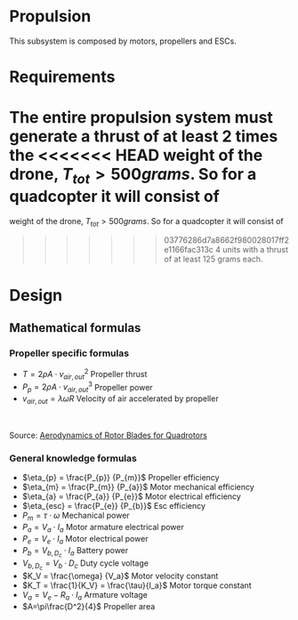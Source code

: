 
# Propulsion

This subsystem is composed by motors, propellers and ESCs.

  

# Requirements

The entire propulsion system must generate a thrust of at least 2 times the
<<<<<<< HEAD
weight of the drone, $T_{tot} > 500 grams$. So for a quadcopter it will consist of
=======
weight of the drone, $T_{tot} > 500 grams$. So for a quadcopter it will consist of
>>>>>>> 03776286d7a8662f980028017ff2e1166fac313c
4 units with a thrust of at least 125 grams each.

  

# Design

## Mathematical formulas

### Propeller specific formulas

- $T= 2 \rho A \cdot v_{air,out}^2$ Propeller thrust
- $P_p= 2 \rho A \cdot v_{air,out}^3$ Propeller power
- $v_{air,out} = \lambda \omega R$ Velocity of air  accelerated by propeller
<br>

Source: [Aerodynamics of Rotor Blades for Quadrotors](https://arxiv.org/pdf/1601.00733.pdf)

### General knowledge formulas

- $\eta_{p} = \frac{P_{p}} {P_{m}}$ Propeller efficiency
-  $\eta_{m} = \frac{P_{m}} {P_{a}}$ Motor mechanical efficiency
- $\eta_{a} = \frac{P_{a}} {P_{e}}$ Motor electrical efficiency
-  $\eta_{esc} = \frac{P_{e}} {P_{b}}$ Esc efficiency
- $P_{m} = \tau \cdot \omega$ Mechanical power
- $P_{a} = V_a \cdot I_a$ Motor armature electrical power
- $P_{e} = V_{e} \cdot I_a$ Motor electrical power
- $P_{b} = V_{b,D_c} \cdot I_a$ Battery power
- $V_{b,D_c}=V_b \cdot D_c$ Duty cycle voltage
- $K_V = \frac{\omega} {V_a}$ Motor velocity constant
- $K_T = \frac{1}{K_V} = \frac{\tau}{I_a}$ Motor torque constant
- $V_a = V_e - R_a\cdot I_a$ Armature voltage
- $A=\pi\frac{D^2}{4}$ Propeller area